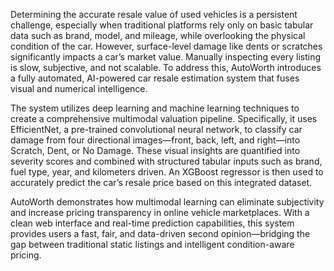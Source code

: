 Determining the accurate resale value of used vehicles is a persistent challenge, especially when traditional platforms rely only on basic tabular data such as brand, model, and mileage, while overlooking the physical condition of the car. However, surface-level damage like dents or scratches significantly impacts a car’s market value. Manually inspecting every listing is slow, subjective, and not scalable. To address this, AutoWorth introduces a fully automated, AI-powered car resale estimation system that fuses visual and numerical intelligence.

The system utilizes deep learning and machine learning techniques to create a comprehensive multimodal valuation pipeline. Specifically, it uses EfficientNet, a pre-trained convolutional neural network, to classify car damage from four directional images—front, back, left, and right—into Scratch, Dent, or No Damage. These visual insights are quantified into severity scores and combined with structured tabular inputs such as brand, fuel type, year, and kilometers driven. An XGBoost regressor is then used to accurately predict the car’s resale price based on this integrated dataset.

AutoWorth demonstrates how multimodal learning can eliminate subjectivity and increase pricing transparency in online vehicle marketplaces. With a clean web interface and real-time prediction capabilities, this system provides users a fast, fair, and data-driven second opinion—bridging the gap between traditional static listings and intelligent condition-aware pricing.
